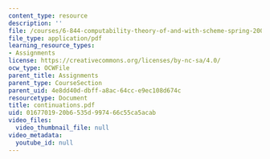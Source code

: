 ```yaml
---
content_type: resource
description: ''
file: /courses/6-844-computability-theory-of-and-with-scheme-spring-2003/0167701920b6535d997466c55ca5acab_continuations.pdf
file_type: application/pdf
learning_resource_types:
- Assignments
license: https://creativecommons.org/licenses/by-nc-sa/4.0/
ocw_type: OCWFile
parent_title: Assignments
parent_type: CourseSection
parent_uid: 4e8dd40d-dbff-a8ac-64cc-e9ec108d674c
resourcetype: Document
title: continuations.pdf
uid: 01677019-20b6-535d-9974-66c55ca5acab
video_files:
  video_thumbnail_file: null
video_metadata:
  youtube_id: null
---
```

